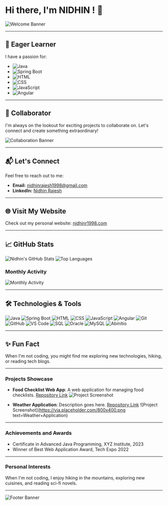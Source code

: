 # Hi there, I'm NIDHIN ! 👋

![Welcome Banner](https://via.placeholder.com/800x200/3498db/ffffff?text=Welcome+to+My+GitHub+Profile!)

---

## 🌱 Eager Learner
I have a passion for:
- ![Java](https://img.shields.io/badge/-Java-orange?style=for-the-badge&logo=java)
- ![Spring Boot](https://img.shields.io/badge/-Spring%20Boot-brightgreen?style=for-the-badge&logo=spring-boot)
- ![HTML](https://img.shields.io/badge/-HTML-blue?style=for-the-badge&logo=html5)
- ![CSS](https://img.shields.io/badge/-CSS-blue?style=for-the-badge&logo=css3)
- ![JavaScript](https://img.shields.io/badge/-JavaScript-yellow?style=for-the-badge&logo=javascript)
- ![Angular](https://img.shields.io/badge/-Angular-red?style=for-the-badge&logo=angular)

---

## 🚀 Collaborator
I'm always on the lookout for exciting projects to collaborate on. Let's connect and create something extraordinary!

![Collaboration Banner](https://via.placeholder.com/800x200/9b59b6/ffffff?text=Let%27s+Collaborate%21)

---

## 📬 Let's Connect
Feel free to reach out to me:
- **Email:** [nidhinrajesh1998@gmail.com](mailto:nidhinrajesh1998@gmail.com)
- **LinkedIn:** [Nidhin Rajesh](https://www.linkedin.com/in/nidhin-r-7a2469222)

---

## 🌐 Visit My Website
Check out my personal website: [nidhinr1998.com](https://nidhinr1998.github.io/nidhinportfolio/)

---

## 📈 GitHub Stats
![Nidhin's GitHub Stats](https://github-readme-stats.vercel.app/api?username=nidhinR1998&show_icons=true&theme=radical)
![Top Languages](https://github-readme-stats.vercel.app/api/top-langs/?username=nidhinR1998&layout=compact&theme=radical)

### Monthly Activity
![Monthly Activity](https://img.shields.io/github/commit-activity/m/nidhinR1998/nidhinR1998?color=4c8bf5&style=for-the-badge)

---

## 🛠️ Technologies & Tools
![Java](https://img.shields.io/badge/-Java-orange?style=for-the-badge&logo=java)
![Spring Boot](https://img.shields.io/badge/-Spring%20Boot-brightgreen?style=for-the-badge&logo=spring-boot)
![HTML](https://img.shields.io/badge/-HTML-blue?style=for-the-badge&logo=html5)
![CSS](https://img.shields.io/badge/-CSS-blue?style=for-the-badge&logo=css3)
![JavaScript](https://img.shields.io/badge/-JavaScript-yellow?style=for-the-badge&logo=javascript)
![Angular](https://img.shields.io/badge/-Angular-red?style=for-the-badge&logo=angular)
![Git](https://img.shields.io/badge/-Git-orange?style=for-the-badge&logo=git)
![GitHub](https://img.shields.io/badge/-GitHub-black?style=for-the-badge&logo=github)
![VS Code](https://img.shields.io/badge/-VS%20Code-blue?style=for-the-badge&logo=visual-studio-code)
![SQL](https://img.shields.io/badge/-SQL-blue?style=for-the-badge&logo=sql)
![Oracle](https://img.shields.io/badge/-Oracle-red?style=for-the-badge&logo=oracle)
![MySQL](https://img.shields.io/badge/-MySQL-blue?style=for-the-badge&logo=mysql)
![Abinitio](https://img.shields.io/badge/-Abinitio-lightgrey?style=for-the-badge&logo=abinitio)

---

## ✨ Fun Fact
When I'm not coding, you might find me exploring new technologies, hiking, or reading tech blogs.

---

### Projects Showcase

- **Food Checklist Web App**: A web application for managing food checklists. [Repository Link](https://github.com/nidhinR1998/Food-Check-List-WebApp)
  ![Project Screenshot](https://via.placeholder.com/800x400.png?text=Food+Checklist+Web+App)

- **Weather Application**: Description goes here. [Repository Link](https://github.com/nidhinR1998/SpringBoot_Web_Application)
  ![Project Screenshot](https://via.placeholder.com/800x400.png
text=Weather+Application)

---

### Achievements and Awards

- Certificate in Advanced Java Programming, XYZ Institute, 2023
- Winner of Best Web Application Award, Tech Expo 2022

---

### Personal Interests

When I'm not coding, I enjoy hiking in the mountains, exploring new cuisines, and reading sci-fi novels.

---

![Footer Banner](https://via.placeholder.com/800x200/2ecc71/ffffff?text=Let%27s+build+something+amazing+together%21)